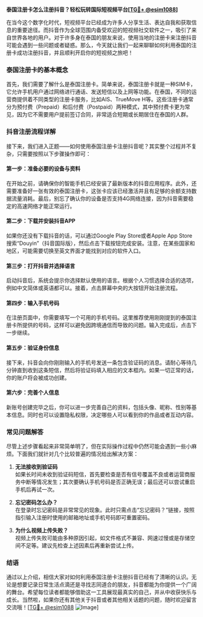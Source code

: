**泰国注册卡怎么注册抖音？轻松玩转国际短视频平台[[TG💪+ @esim1088](https://t.me/s/esim1088)]**

在当今这个数字化时代，短视频平台已经成为许多人分享生活、表达自我和获取信息的重要途径。而抖音作为全球范围内备受欢迎的短视频社交软件之一，吸引了来自世界各地的用户。对于许多身在泰国的朋友来说，使用当地的注册卡来注册抖音可能会遇到一些问题或者疑惑。那么，今天就让我们一起来聊聊如何利用泰国的注册卡成功注册抖音，并且顺利开启你的短视频之旅吧！

### 泰国注册卡的基本概念

首先，我们需要了解什么是泰国注册卡。简单来说，泰国注册卡就是一种SIM卡，它允许手机用户通过网络进行通话、发送短信以及上网等功能。在泰国，不同的运营商提供着不同类型的注册卡服务，比如AIS、TrueMove H等。这些注册卡通常分为预付费（Prepaid）和后付费（Postpaid）两种模式，其中预付费卡更为常见，因为它不需要用户提前签订合同，非常适合短期或长期居住在泰国的人群。

### 抖音注册流程详解

接下来，我们进入正题——如何使用泰国注册卡注册抖音呢？其实整个过程并不复杂，只需要按照以下步骤操作即可：

#### 第一步：准备必要的设备与资料
在开始之前，请确保你的智能手机已经安装了最新版本的抖音应用程序。此外，还需要准备好一张有效的泰国注册卡，这张卡应该已经激活并且有足够的余额支持数据流量消耗。最后，别忘了确认你的设备是否支持4G网络连接，因为抖音需要稳定的高速网络才能正常运行。

#### 第二步：下载并安装抖音APP
如果你还没有下载抖音的话，可以通过Google Play Store或者Apple App Store搜索“Douyin”（抖音国际版），然后点击下载按钮完成安装。注意，在某些国家和地区，可能需要切换至英文界面才能找到对应的软件入口。

#### 第三步：打开抖音并选择语言
启动抖音后，系统会提示你选择默认使用的语言。根据个人习惯选择合适的选项，例如中文简体或英语都可以。接着，点击屏幕中央的大按钮开始注册流程。

#### 第四步：输入手机号码
在注册页面中，你需要填写一个可用的手机号码。这里推荐使用刚刚提到的泰国注册卡所提供的号码，这样可以避免因跨境通信而导致的问题。输入完成后，点击下一步继续。

#### 第五步：验证身份信息
接下来，抖音会向你刚刚输入的手机号发送一条包含验证码的消息。请耐心等待几分钟直到收到这条短信，然后将验证码填入相应的文本框内。如果一切正常的话，你的账户将会被成功创建。

#### 第六步：完善个人信息
新账号创建完毕之后，你可以进一步完善自己的资料，包括头像、昵称、性别等基本信息。同时也可以设置隐私权限，决定哪些人可以看到你的作品或者互动内容。

### 常见问题解答

尽管上述步骤看起来非常简单明了，但在实际操作过程中仍然可能会遇到一些小麻烦。下面我们就针对几个比较普遍的情况给出解决方案：

1. **无法接收到验证码**  
   如果长时间未收到验证码短信，首先要检查是否有信号覆盖不良或者运营商服务中断等情况发生；其次要确认手机号码是否正确无误；最后还可以尝试重启手机后再试一次。

2. **忘记密码怎么办？**  
   在登录时忘记密码是非常常见的现象。此时只需点击“忘记密码？”链接，按照指引输入注册时使用的邮箱地址或手机号码即可重置密码。

3. **为什么视频上传失败？**  
   视频上传失败可能由多种原因引起，如文件格式不兼容、网速过慢或是存储空间不足等。建议先检查上述因素后再重新尝试上传。

### 结语

通过以上介绍，相信大家对如何利用泰国注册卡注册抖音已经有了清晰的认识。无论是想要记录日常生活点滴还是寻找志同道合的朋友，抖音都能为你提供一个广阔的舞台。希望每位读者都能够借助这一工具展现最真实的自己，并从中收获快乐与成长。当然啦，如果你还有其他关于抖音或者其他相关话题的问题，随时欢迎留言交流哦！[[TG💪+ @esim1088](https://t.me/s/esim1088) ![Image](https://i.postimg.cc/4NQfJmqS/Snipaste-2025-05-13-00-14-12.png)]